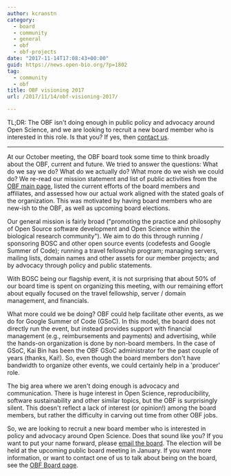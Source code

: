 ```yaml
---
author: kcranstn
category:
  - board
  - community
  - general
  - obf
  - obf-projects
date: "2017-11-14T17:08:43+00:00"
guid: https://news.open-bio.org/?p=1802
tag:
  - community
  - obf
title: OBF visioning 2017
url: /2017/11/14/obf-visioning-2017/

---
```

TL;DR: The OBF isn't doing enough in public policy and advocacy around Open Science, and we are looking to recruit a new board member who is interested in this role. Is that you? If yes, then [contact us](mailto:obf-board@googlegroups.com).

* * *

At our October meeting, the OBF board took some time to think broadly about the OBF, current and future. We tried to answer the questions: What do we say we do? What do we actually do? What more do we wish we could do? We re-read our mission statement and list of public activities from the [OBF main page](/obf-hugo-test/wiki/Main_Page), listed the current efforts of the board members and affiliates, and assessed how our actual work aligned with the stated goals of the organization. This was motivated by having board members who are new-ish to the OBF, as well as upcoming board elections.

Our general mission is fairly broad ("promoting the practice and philosophy of Open Source software development and Open Science within the biological research community"). We aim to do this through running / sponsoring BOSC and other open source events (codefests and Google Summer of Code); running a travel fellowship program; managing servers, mailing lists, domain names and other assets for our member projects; and by advocacy through policy and public statements.

With BOSC being our flagship event, it is not surprising that about 50% of our board time is spent on organizing this meeting, with our remaining effort about equally focused on the travel fellowship, server / domain management, and financials.

What more could we be doing? OBF could help facilitate other events, as we do for Google Summer of Code (GSoC). In this model, the board does not directly run the event, but instead provides support with financial management (e.g., reimbursements and payments) and advertising, while the hands-on organization is done by non-board members. In the case of GSoC, Kai Bin has been the OBF GSoC administrator for the past couple of years (thanks, Kai!). So, even though the board members don't have bandwidth to organize other events, we could certainly help in a 'producer' role.

The big area where we aren't doing enough is advocacy and communication. There is huge interest in Open Science, reproducibility, software sustainability and other similar topics, but the OBF is surprisingly silent. This doesn't reflect a lack of interest (or opinion!) among the board members, but rather the difficulty in carving out time from other OBF jobs.

So, we are looking to recruit a new board member who is interested in policy and advocacy around Open Science. Does that sound like you? If you want to put your name forward, please [email the board](mailto:obf-board@googlegroups.com). The election will be held at the upcoming public board meeting in January. If you want more information, or want to contact one of us to talk about being on the board, see the [OBF Board page](/obf-hugo-test/wiki/Board).

